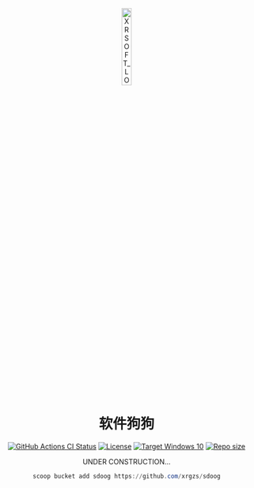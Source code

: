 <div align="center">
<img src="https://github.com/user-attachments/assets/18a4286e-2a15-425c-bb7f-eb238d8fcdaf" alt="XRSOFT_LOGO_ROUND_1024" width="20%" />

# 软件狗狗

[![GitHub Actions CI Status](https://img.shields.io/github/actions/workflow/status/xrgzs/sdoog/ci.yml?style=flat-square&logo=github&label=Tests)](https://github.com/xrgzs/sdoog/actions/workflows/ci.yml)
[![License](https://img.shields.io/github/license/xrgzs/sdoog.svg?style=flat-square)](https://github.com/xrgzs/sdoog/blob/master/LICENSE)
[![Target Windows 10](https://img.shields.io/badge/Target-Windows%2010-0067B8.svg?style=flat-square)](https://www.microsoft.com/en-us/windows)
[![Repo size](https://img.shields.io/github/repo-size/xrgzs/sdoog.svg?style=flat-square)](https://github.com/WuwuZiQWQ/March7th)

UNDER CONSTRUCTION...

```powershell
scoop bucket add sdoog https://github.com/xrgzs/sdoog
```

</div>
